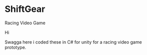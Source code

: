 # ShiftGear
Racing Video Game

Hi

Swagga here i coded these in C# for unity for a racing video game prototype.
